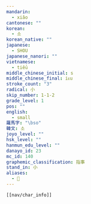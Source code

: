 ```yaml
---
mandarin:
  - xiǎo
cantonese: ""
korean:
  - 소
korean_native: ""
japanese:
  - SHOU
japanese_nanori: ""
vietnamese:
  - tiểu
middle_chinese_initial: s
middle_chinese_final: iᴇu
stroke_count: "3"
radical: 小
skip_number: 1-1-2
grade_level: 1
pos: ""
english:
  - small
羅馬字: "\bso"
韓文: 소
joyo_level: ""
hsk_level: ""
hanmun_edu_level: ""
danayo_id: 23
mc_id: 140
graphemic_classification: 指事
stand_in: 小
aliases:
  - 𡮐
---
```

```meta-bind-embed
[[nav/char_info]]
```